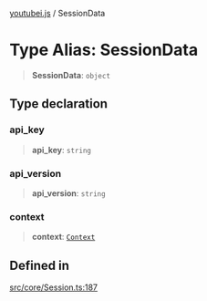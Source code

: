 [youtubei.js](../README.md) / SessionData

# Type Alias: SessionData

> **SessionData**: `object`

## Type declaration

### api\_key

> **api\_key**: `string`

### api\_version

> **api\_version**: `string`

### context

> **context**: [`Context`](Context.md)

## Defined in

[src/core/Session.ts:187](https://github.com/LuanRT/YouTube.js/blob/fc5571629eca037af7de03f4b903da6add1f300b/src/core/Session.ts#L187)
